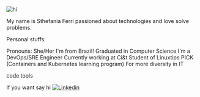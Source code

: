 ![hi](https://media1.giphy.com/media/v1.Y2lkPTc5MGI3NjExbWZydXVwazBxN2dsMTJnNmJsejc5enZydGg3Zjc5cm9hNG0xa2dkeCZlcD12MV9pbnRlcm5hbF9naWZfYnlfaWQmY3Q9Zw/pj30mdklB3FaaoFoOv/giphy.gif)

My name is Sthefania Ferri passioned about technologies and love solve problems. 

Personal stuffs:

Pronouns: She/Her
I'm from Brazil!
Graduated in Computer Science
I'm a DevOps/SRE Engineer
Currently working at Ci&t
Student of Linuxtips PICK (Containers and Kubernetes learning program)
For more diversity in IT

code 
tools

If you want say hi [![Linkedin](https://img.shields.io/badge/-LinkedIn-blue?style=flat&logo=Linkedin&logoColor=white)](https://www.linkedin.com/in/sthefaniaferri/)
